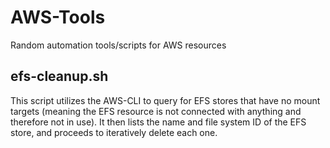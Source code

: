 # AWS-Tools
Random automation tools/scripts for AWS resources

## efs-cleanup.sh
This script utilizes the AWS-CLI to query for EFS stores that have no mount targets (meaning the EFS resource is not connected with anything and therefore not in use). It then lists the name and file system ID of the EFS store, and proceeds to iteratively delete each one.
